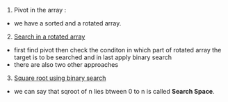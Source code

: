 1. Pivot in the array :
- we have a sorted and a rotated array.
2. [Search in a rotated array](https://www.codingninjas.com/codestudio/problem-details/search-in-rotated-sorted-array_1082554)
- first find pivot then check the conditon in which part of rotated array the target is to be searched and in last apply binary search
- there are also two other approaches
3. [Square root using binary search](https://www.codingninjas.com/codestudio/problem-details/square-root-of-an-integer_1089689)
- we can say that sqroot of n lies btween 0 to n is called **Search Space**.

